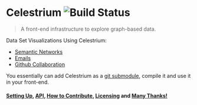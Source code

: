 Celestrium ![Build Status](https://travis-ci.org/jdhenke/celestrium.png?branch=master)
==========

> A front-end infrastructure to explore graph-based data.

Data Set Visualizations Using Celestrium:

  - [Semantic Networks](https://github.com/jdhenke/uap)
  - [Emails](https://github.com/haosharon/emails)
  - [Github Collaboration](https://github.com/jhelbert/github_collaborators)

You essentially can add Celestrium as a [git submodule](http://git-scm.com/book/en/Git-Tools-Submodules), compile it and use it in your front-end.

#### [Setting Up](https://github.com/jdhenke/celestrium/wiki/Using-Celestrium), [API](https://github.com/jdhenke/celestrium/wiki/API), [How to Contribute](./CONTRIBUTING.md), [Licensing](./LICENSE) and [Many Thanks!](./THANKS.md)
